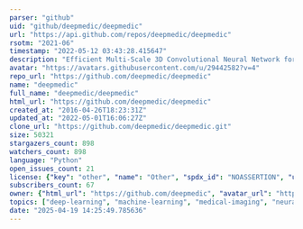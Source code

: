 ```yaml
---
parser: "github"
uid: "github/deepmedic/deepmedic"
url: "https://api.github.com/repos/deepmedic/deepmedic"
rsotm: "2021-06"
timestamp: "2022-05-12 03:43:28.415647"
description: "Efficient Multi-Scale 3D Convolutional Neural Network for Segmentation of 3D Medical Scans"
avatar: "https://avatars.githubusercontent.com/u/29442582?v=4"
repo_url: "https://github.com/deepmedic/deepmedic"
name: "deepmedic"
full_name: "deepmedic/deepmedic"
html_url: "https://github.com/deepmedic/deepmedic"
created_at: "2016-04-26T18:23:31Z"
updated_at: "2022-05-01T16:06:27Z"
clone_url: "https://github.com/deepmedic/deepmedic.git"
size: 50321
stargazers_count: 898
watchers_count: 898
language: "Python"
open_issues_count: 21
license: {"key": "other", "name": "Other", "spdx_id": "NOASSERTION", "url": null, "node_id": "MDc6TGljZW5zZTA="}
subscribers_count: 67
owner: {"html_url": "https://github.com/deepmedic", "avatar_url": "https://avatars.githubusercontent.com/u/29442582?v=4", "login": "deepmedic", "type": "Organization"}
topics: ["deep-learning", "machine-learning", "medical-imaging", "neural-networks", "convolutional-neural-networks"]
date: "2025-04-19 14:25:49.785636"
---
```

